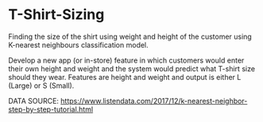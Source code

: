 # T-Shirt-Sizing
Finding the size of the shirt using weight and height of the customer using K-nearest neighbours classification model.

Develop a new app (or in-store) feature in which customers would enter their own height and weight and the system would predict what T-shirt size should they wear. Features are height and weight and output is either L (Large) or S (Small).

DATA SOURCE: https://www.listendata.com/2017/12/k-nearest-neighbor-step-by-step-tutorial.html
